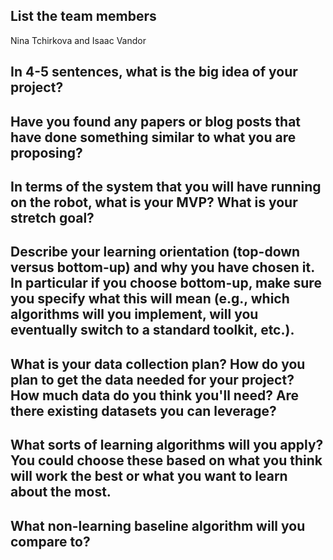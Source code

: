## List the team members
Nina Tchirkova and Isaac Vandor
## In 4-5 sentences, what is the big idea of your project?
## Have you found any papers or blog posts that have done something similar to what you are proposing?
## In terms of the system that you will have running on the robot, what is your MVP?  What is your stretch goal?
## Describe your learning orientation (top-down versus bottom-up) and why you have chosen it.  In particular if you choose bottom-up, make sure you specify what this will mean (e.g., which algorithms will you implement, will you eventually switch to a standard toolkit, etc.).
## What is your data collection plan?  How do you plan to get the data needed for your project?  How much data do you think you'll need?  Are there existing datasets you can leverage?
## What sorts of learning algorithms will you apply?  You could choose these based on what you think will work the best or what you want to learn about the most.
## What non-learning baseline algorithm will you compare to?
